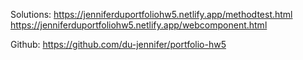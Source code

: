 Solutions:
https://jenniferduportfoliohw5.netlify.app/methodtest.html
https://jenniferduportfoliohw5.netlify.app/webcomponent.html

Github:
https://github.com/du-jennifer/portfolio-hw5
